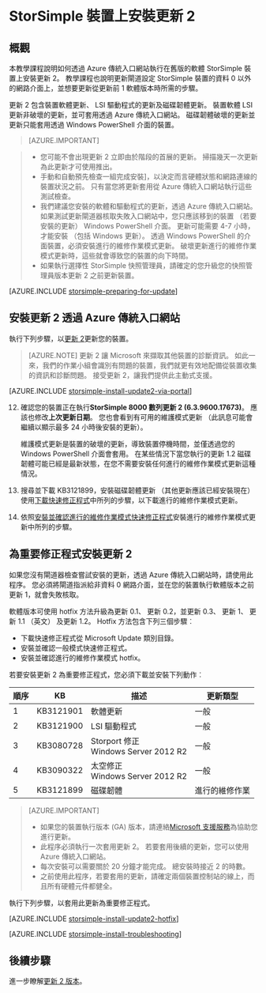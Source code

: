<properties
   pageTitle="StorSimple 裝置上安裝更新 2 |Microsoft Azure"
   description="說明如何 StorSimple 8000 數列裝置上安裝 StorSimple 8000 數列更新 2。"
   services="storsimple"
   documentationCenter="NA"
   authors="alkohli"
   manager="carmonm"
   editor="" />
<tags
   ms.service="storsimple"
   ms.devlang="NA"
   ms.topic="article"
   ms.tgt_pltfrm="NA"
   ms.workload="TBD"
   ms.date="09/21/2016"
   ms.author="alkohli" />

# <a name="install-update-2-on-your-storsimple-device"></a>StorSimple 裝置上安裝更新 2

## <a name="overview"></a>概觀

本教學課程說明如何透過 Azure 傳統入口網站執行在舊版的軟體 StorSimple 裝置上安裝更新 2。 教學課程也說明更新閘道設定 StorSimple 裝置的資料 0 以外的網路介面上，並想要更新從更新前 1 軟體版本時所需的步驟。

更新 2 包含裝置軟體更新、 LSI 驅動程式的更新及磁碟韌體更新。 裝置軟體 LSI 更新非破壞的更新，並可套用透過 Azure 傳統入口網站。 磁碟韌體破壞的更新並更新只能套用透過 Windows PowerShell 介面的裝置。

> [AZURE.IMPORTANT]

> -  您可能不會出現更新 2 立即由於階段的首展的更新。 掃描幾天一次更新為此更新才可使用推出。
> - 手動和自動預先檢查一組完成安裝]，以決定而言硬體狀態和網路連線的裝置狀況之前。 只有當您將更新套用從 Azure 傳統入口網站執行這些測試檢查。
> - 我們建議您安裝的軟體和驅動程式的更新，透過 Azure 傳統入口網站。 如果測試更新閘道器核取失敗入口網站中，您只應該移到的裝置 （若要安裝的更新） Windows PowerShell 介面。 更新可能需要 4-7 小時，才能安裝 （包括 Windows 更新）。 透過 Windows PowerShell 的介面裝置，必須安裝進行的維修作業模式更新。 破壞更新進行的維修作業模式更新時，這些就會導致您的裝置的向下時間。
> - 如果執行選擇性 StorSimple 快照管理員，請確定的您升級您的快照管理員版本更新 2 之前更新裝置。

[AZURE.INCLUDE [storsimple-preparing-for-update](../../includes/storsimple-preparing-for-updates.md)]

## <a name="install-update-2-via-the-azure-classic-portal"></a>安裝更新 2 透過 Azure 傳統入口網站

執行下列步驟，以[更新 2](storsimple-update2-release-notes.md)更新您的裝置。


> [AZURE.NOTE]
更新 2 讓 Microsoft 來擷取其他裝置的診斷資訊。 如此一來，我們的作業小組會識別有問題的裝置，我們就更有效地配備從裝置收集的資訊和診斷問題。 接受更新 2，讓我們提供此主動式支援。

[AZURE.INCLUDE [storsimple-install-update2-via-portal](../../includes/storsimple-install-update2-via-portal.md)]

12. 確認您的裝置正在執行**StorSimple 8000 數列更新 2 (6.3.9600.17673)**。 應該也修改**上次更新日期**。 您也會看到有可用的維護模式更新 （此訊息可能會繼續以顯示最多 24 小時後安裝的更新）。

    維護模式更新是裝置的破壞的更新，導致裝置停機時間，並僅透過您的 Windows PowerShell 介面會套用。 在某些情況下當您執行的更新 1.2 磁碟韌體可能已經是最新狀態，在您不需要安裝任何進行的維修作業模式更新這種情況。

13. 搜尋並下載 KB3121899，安裝磁碟韌體更新 （其他更新應該已經安裝現在） 使用[下載快速修正程式](#to-download-hotfixes)中所列的步驟，以下載進行的維修作業模式更新。

13. 依照[安裝並確認進行的維修作業模式快速修正程式](#to-install-and-verify-maintenance-mode-hotfixes)安裝進行的維修作業模式更新中所列的步驟。


## <a name="install-update-2-as-a-hotfix"></a>為重要修正程式安裝更新 2

如果您沒有閘道器檢查嘗試安裝的更新，透過 Azure 傳統入口網站時，請使用此程序。 您必須將閘道指派給非資料 0 網路介面，並在您的裝置執行軟體版本之前更新 1，就會失敗核取。

軟體版本可使用 hotfix 方法升級為更新 0.1、 更新 0.2，並更新 0.3、 更新 1、 更新 1.1 （英文） 及更新 1.2。 Hotfix 方法包含下列三個步驟︰

- 下載快速修正程式從 Microsoft Update 類別目錄。
- 安裝並確認一般模式快速修正程式。
- 安裝並確認進行的維修作業模式 hotfix。

若要安裝更新 2 為重要修正程式，您必須下載並安裝下列動作︰

| 順序  | KB        | 描述                    | 更新類型  |
|--------|-----------|-------------------------|------------- |
| 1      | KB3121901 | 軟體更新         |  一般     |
| 2      | KB3121900 | LSI 驅動程式              |  一般     |
| 3      | KB3080728 | Storport 修正 </br> Windows Server 2012 R2 |  一般     |
| 4      | KB3090322 | 太空修正 </br> Windows Server 2012 R2 |  一般     |
| 5      | KB3121899 | 磁碟韌體           | 進行的維修作業  |


> [AZURE.IMPORTANT]
>
> - 如果您的裝置執行版本 (GA) 版本，請連絡[Microsoft 支援服務](storsimple-contact-microsoft-support.md)為協助您進行更新。
> - 此程序必須執行一次套用更新 2。 若要套用後續的更新，您可以使用 Azure 傳統入口網站。
> - 每次安裝可以需要關於 20 分鐘才能完成。 總安裝時接近 2 的時數。
> - 之前使用此程序，若要套用的更新，請確定兩個裝置控制站的線上，而且所有硬體元件都健全。

執行下列步驟，以套用此更新為重要修正程式。

[AZURE.INCLUDE [storsimple-install-update2-hotfix](../../includes/storsimple-install-update2-hotfix.md)]

[AZURE.INCLUDE [storsimple-install-troubleshooting](../../includes/storsimple-install-troubleshooting.md)]



## <a name="next-steps"></a>後續步驟

進一步瞭解[更新 2 版本](storsimple-update2-release-notes.md)。
